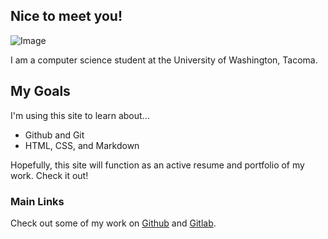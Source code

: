 ## Nice to meet you! 

![Image](
        marikobriggs.github.io/_images/pixelbig_cropped.png
      )

I am a computer science student at the University of Washington, Tacoma. 

## My Goals

I'm using this site to learn about... 
- Github and Git
- HTML, CSS, and Markdown

Hopefully, this site will function as an active resume and portfolio of my work. Check it out! 

### Main Links

Check out some of my work on [Github](https://github.com/marikobriggs) and [Gitlab](https://gitlab.com/mkbriggs?nav_source=navbar). 
